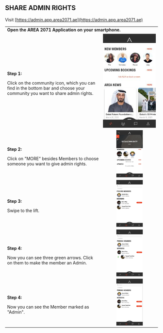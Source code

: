 ## SHARE ADMIN RIGHTS <br>

Visit [https://admin.app.area2071.ae](https://admin.app.area2071.ae)

<table>
  <thead>
  </thead>
  <tbody>
    <tr>
    <tr><td colspan="3"><b>Open the AREA 2071 Application on your smartphone.</b></td>      
    </tr>
    <tr>
    <td style="text-align: left"><p><b>Step 1:</b></p>Click on the community icon, which you can find in the bottom bar and choose your community you want to share admin rights.</td>
    <td style="text-align: center"><img src="landingpage.jpg" alt="Share Rights"></td>
    </tr>
    <tr>
    <td style="text-align: left"><p><b>Step 2:</b></p>Click on "MORE" besides Members to choose someone you want to give admin rights.</td>
    <td style="text-align: center"><img src="shareadmin01.jpg"{ width=50% } alt="Share Rights"></td>
    </tr>
    <tr>
    <td style="text-align: left"><p><b>Step 3:</b></p>Swipe to the lift.</td>
    <td style="text-align: center"><img src="shareadmin02.jpg"{ width=50% } alt="Share Rights"></td>
    </tr>
    <tr>
    <td style="text-align: left"><p><b>Step 4:</b></p>Now you can see three green arrows. Click on them to make the member an Admin.</td>
    <td style="text-align: center"><img src="shareadmin03.jpg"{ width=50% } alt="Share Rights"></td>
    </tr>
    <tr>
    <td style="text-align: left"><p><b>Step 4:</b></p>Now you can see the Member marked as "Admin".</td>
    <td style="text-align: center"><img src="shareadmin04.jpg"{ width=50% } alt="Share Rights"></td>
    </tr>
  </tbody>
</table>
